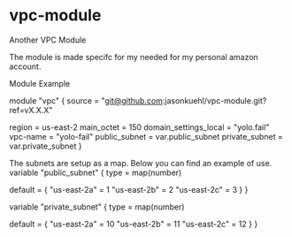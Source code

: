 # vpc-module
Another VPC Module

The module is made specifc for my needed for my personal amazon account.

Module Example

module "vpc" {
  source = "git@github.com:jasonkuehl/vpc-module.git?ref=vX.X.X"

  region                = us-east-2
  main_octet            = 150
  domain_settings_local = "yolo.fail"
  vpc-name              = "yolo-fail"
  public_subnet         = var.public_subnet
  private_subnet        = var.private_subnet
}

The subnets are setup as a map. Below you can find an example of use.
variable "public_subnet" {
  type = map(number)
 
  default = {
    "us-east-2a" = 1
    "us-east-2b" = 2
    "us-east-2c" = 3
  }
}

variable "private_subnet" {
  type = map(number)
 
  default = {
    "us-east-2a" = 10
    "us-east-2b" = 11
    "us-east-2c" = 12
  }
}